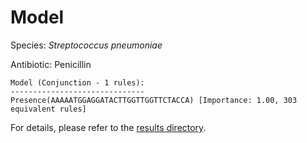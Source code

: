 
# Model

Species: *Streptococcus pneumoniae*

Antibiotic: Penicillin

```
Model (Conjunction - 1 rules):
------------------------------
Presence(AAAAATGGAGGATACTTGGTTGGTTCTACCA) [Importance: 1.00, 303 equivalent rules]

```

For details, please refer to the [results directory](../../../../../results/scm_b/streptococcus%20pneumoniae/penicillin/repeat_5/).

